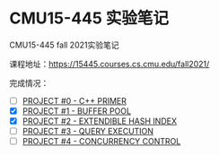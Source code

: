 # CMU15-445 实验笔记

CMU15-445 fall 2021实验笔记

课程地址：https://15445.courses.cs.cmu.edu/fall2021/

完成情况：

- [ ] [PROJECT #0 - C++ PRIMER](https://15445.courses.cs.cmu.edu/fall2021/project0/)
- [x] [PROJECT #1 - BUFFER POOL](https://15445.courses.cs.cmu.edu/fall2021/project1/)
- [x] [PROJECT #2 - EXTENDIBLE HASH INDEX](https://15445.courses.cs.cmu.edu/fall2021/project2/)
- [ ] [PROJECT #3 - QUERY EXECUTION](https://15445.courses.cs.cmu.edu/fall2021/project3/)
- [ ] [PROJECT #4 - CONCURRENCY CONTROL](https://15445.courses.cs.cmu.edu/fall2021/project4/)